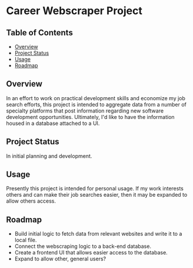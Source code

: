 # Career Webscraper Project

## Table of Contents
* [Overview](#overview)
* [Project Status](#project-status)
* [Usage](#usage)
* [Roadmap](#roadmap)

## Overview
In an effort to work on practical development skills and economize my job search efforts, this project is intended to aggregate data from a number of specialty platforms that post information regarding new software development opportunities. Ultimately, I'd like to have the information housed in a database attached to a UI.

## Project Status
In initial planning and development.

## Usage
Presently this project is intended for personal usage. If my work interests others and can make their job searches easier, then it may be expanded to allow others access.

## Roadmap
* Build initial logic to fetch data from relevant websites and write it to a local file.
* Connect the webscraping logic to a back-end database.
* Create a frontend UI that allows easier access to the database.
* Expand to allow other, general users?